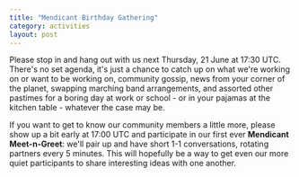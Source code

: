 ```yaml
---
title: "Mendicant Birthday Gathering"
category: activities
layout: post
---
```


Please stop in and hang out with us next Thursday, 21 June at 17:30 UTC. There's no set agenda, it's just a chance to catch up on what we're working on or want to be working on, community gossip, news from your corner of the planet, swapping marching band arrangements, and assorted other pastimes for a boring day at work or school - or in your pajamas at the kitchen table - whatever the case may be.

If you want to get to know our community members a little more, please show up a bit early at 17:00 UTC and participate in our first ever **Mendicant Meet-n-Greet**: we'll pair up and have short 1-1 conversations, rotating partners every 5 minutes. This will hopefully be a way to get even our more quiet participants to share interesting ideas with one another.

